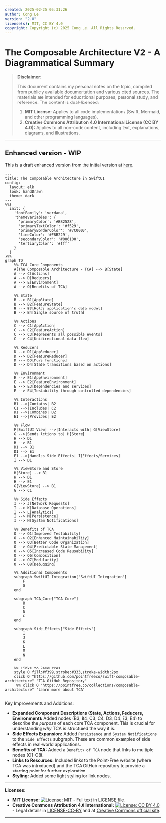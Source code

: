 ```yaml
---
created: 2025-02-25 05:31:26
author: Cong Le
version: "2.0"
license(s): MIT, CC BY 4.0
copyright: Copyright (c) 2025 Cong Le. All Rights Reserved.
---
```




# The Composable Architecture V2 - A Diagrammatical Summary
> **Disclaimer:**
>
> This document contains my personal notes on the topic,
> compiled from publicly available documentation and various cited sources.
> The materials are intended for educational purposes, personal study, and reference.
> The content is dual-licensed:
> 1. **MIT License:** Applies to all code implementations (Swift, Mermaid, and other programming languages).
> 2. **Creative Commons Attribution 4.0 International License (CC BY 4.0):** Applies to all non-code content, including text, explanations, diagrams, and illustrations.
---

## Enhanced version - WIP

This is a draft enhanced version from the initial version at [here](./The_Composable_Architecture_V1.md).



```mermaid
---
title: The Composable Architecture in SwiftUI
config:
  layout: elk
  look: handDrawn
  theme: dark
---
%%{
  init: {
    'fontFamily': 'verdana',
    'themeVariables': {
      'primaryColor': '#BB2528',
      'primaryTextColor': '#f529',
      'primaryBorderColor': '#7C0000',
      'lineColor': '#F8B229',
      'secondaryColor': '#006100',
      'tertiaryColor': '#fff'
    }
  }
}%%
graph TD
    %% TCA Core Components
    A[The Composable Architecture - TCA] --> B[State]
    A --> C[Actions]
    A --> D[Reducers]
    A --> E[Environment]
    A --> O[Benefits of TCA]

    %% State
    B --> B1[AppState]
    B --> B2[FeatureState]
    B --> B3[Holds application's data model]
    B --> B4[Single source of truth]

    %% Actions
    C --> C1[AppAction]
    C --> C2[FeatureAction]
    C --> C3[Represents all possible events]
    C --> C4[Unidirectional data flow]

    %% Reducers
    D --> D1[AppReducer]
    D --> D2[FeatureReducer]
    D --> D3[Pure functions]
    D --> D4[State transitions based on actions]

    %% Environment
    E --> E1[AppEnvironment]
    E --> E2[FeatureEnvironment]
    E --> E3[Dependencies and services]
    E --> E4[Testability through controlled dependencies]

    %% Interactions
    B1 -->|Contains| B2
    C1 -->|Includes| C2
    D1 -->|Combines| D2
    E1 -->|Provides| E2

    %% Flow
    F[SwiftUI View] -->|Interacts with| G[ViewStore]
    G -->|Sends Actions to| H[Store]
    H --> D1
    H --> B1
    D1 --> B1
    D1 --> E1
    E1 -->|Handles Side Effects| I[Effects/Services]
    I --> D1

    %% ViewStore and Store
    H[Store] --> B1
    H --> D1
    H --> E1
    G[ViewStore] --> B1
    G --> C1

    %% Side Effects
    I --> J[Network Requests]
    I --> K[Database Operations]
    I --> L[Analytics]
    I --> M[Persistence]
    I --> N[System Notifications]

    %% Benefits of TCA
    O --> O1[Improved Testability]
    O --> O2[Enhanced Maintainability]
    O --> O3[Better Code Organization]
    O --> O4[Predictable State Management]
    O --> O5[Increased Code Reusability]
    O --> O6[Composition]
    O --> O7[Modularity]
    O --> O8[Debugging]

    %% Additional Components
    subgraph SwiftUI_Integration["SwiftUI Integration"]
        F
        G
    end

    subgraph TCA_Core["TCA Core"]
        B
        C
        D
        E
    end

    subgraph Side_Effects["Side Effects"]
        I
        J
        K
        L
        M
        N
    end

    %% Links to Resources
    style O fill:#f399,stroke:#333,stroke-width:2px
    click O "https://github.com/pointfreeco/swift-composable-architecture" "TCA GitHub Repository"
     %% click O "https://pointfree.co/collections/composable-architecture" "Learn more about TCA"
    
```


Key Improvements and Additions:

*   **Expanded Component Descriptions (State, Actions, Reducers, Environment):**  Added nodes (B3, B4, C3, C4, D3, D4, E3, E4) to describe the *purpose* of each core TCA component.  This is crucial for understanding *why* TCA is structured the way it is.
*   **Side Effects Expansion:** Added `Persistence` and `System Notifications` to the `Side Effects` subgraph.  These are common examples of side effects in real-world applications.
*   **Benefits of TCA:** Added a `Benefits of TCA` node that links to multiple nodes (O1-O8).
*   **Links to Resources:** Included links to the Point-Free website (where TCA was introduced) and the TCA GitHub repository to provide a starting point for further exploration.
*   **Styling:** Added some light styling for link nodes.


---
**Licenses:**

- **MIT License:**  [![License: MIT](https://img.shields.io/badge/License-MIT-yellow.svg)](LICENSE) - Full text in [LICENSE](LICENSE) file.
- **Creative Commons Attribution 4.0 International:** [![License: CC BY 4.0](https://licensebuttons.net/l/by/4.0/88x31.png)](LICENSE-CC-BY) - Legal details in [LICENSE-CC-BY](LICENSE-CC-BY) and at [Creative Commons official site](http://creativecommons.org/licenses/by/4.0/).

---